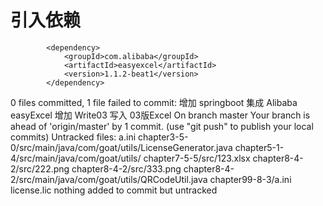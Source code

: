 # 引入依赖
            <dependency>
                <groupId>com.alibaba</groupId>
                <artifactId>easyexcel</artifactId>
                <version>1.1.2-beat1</version>
            </dependency>
            
            
            
0 files committed, 1 file failed to commit: 
增加 springboot 集成 Alibaba easyExcel 增加 Write03 写入 03版Excel On branch master Your branch is ahead of 'origin/master' by 1 commit.
 (use "git push" to publish your local commits) Untracked files: a.ini chapter3-5-0/src/main/java/com/goat/utils/LicenseGenerator.java
  chapter5-1-4/src/main/java/com/goat/utils/ chapter7-5-5/src/123.xlsx 
  chapter8-4-2/src/222.png chapter8-4-2/src/333.png 
  chapter8-4-2/src/main/java/com/goat/utils/QRCodeUtil.java 
  chapter99-8-3/a.ini license.lic nothing added to commit but untracked 
